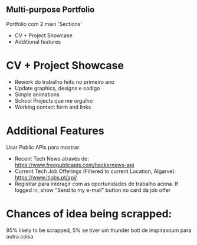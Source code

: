 ## Multi-purpose Portfolio

Portfolio com 2 main 'Sections'
- CV + Project Showcase
- Additional features

# CV + Project Showcase

- Rework do trabalho feito no primeiro ano
- Update graphics, designs e codigo
- Simple animations
- School Projects que me orgulho
- Working contact form and links

# Additional Features

Usar Public APIs para mostrar:
- Recent Tech News através de: https://www.freepublicapis.com/hackernews-api
- Current Tech Job Offerings (Filtered to current Location, Algarve): https://www.itjobs.pt/api/
- Registrar para interagir com as oportunidades de trabalho acima. If logged in, show "Send to my e-mail" button no card da job offer

# Chances of idea being scrapped:

95% likely to be scrapped, 5% se tiver um thunder bolt de inspiraxoum para outra coisa